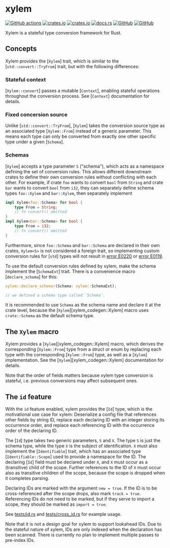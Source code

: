 # xylem
[![GitHub actions](https://github.com/SOF3/xylem/workflows/CI/badge.svg)](https://github.com/SOF3/xylem/actions?query=workflow%3ACI)
[![crates.io](https://img.shields.io/crates/v/xylem.svg)](https://crates.io/crates/xylem)
[![crates.io](https://img.shields.io/crates/d/xylem.svg)](https://crates.io/crates/xylem)
[![docs.rs](https://docs.rs/xylem/badge.svg)](https://docs.rs/xylem)
[![GitHub](https://img.shields.io/github/last-commit/SOF3/xylem)](https://github.com/SOF3/xylem)
[![GitHub](https://img.shields.io/github/stars/SOF3/xylem?style=social)](https://github.com/SOF3/xylem)

Xylem is a stateful type conversion framework for Rust.

## Concepts
Xylem provides the [`Xylem`] trait,
which is similar to the [`std::convert::TryFrom`] trait,
but with the following differences:

### Stateful context
[`Xylem::convert`] passes a mutable [`Context`],
enabling stateful operations throughout the conversion process.
See [`Context`] documentation for details.

### Fixed concersion source
Unlike [`std::convert::TryFrom`],
[`Xylem`] takes the conversion source type
as an associated type [`Xylem::From`]
instead of a generic parameter.
This means each type can only be converted
from exactly one other specific type under a given [`Schema`].

### Schemas
[`Xylem`] accepts a type parameter `S` ("schema"),
which acts as a namespace defining the set of conversion rules.
This allows different downstream crates
to define their own conversion rules
without conflicting with each other.
For example, if crate `foo` wants to convert `bool` from `String`
and crate `bar` wants to convert `bool` from `i32`,
they can separately define schema types `foo::Xylem` and `bar::Xylem`,
then separately implement

```rust
impl Xylem<foo::Schema> for bool {
    type From = String;
    // fn convert() omitted
}
impl Xylem<bar::Schema> for bool {
    type From = i32;
    // fn convert() omitted
}
```

Furthermore, since `foo::Schema` and `bar::Schema`
are declared in their own crates,
`Xylem<S>` is not considered a foreign trait,
so implementing custom conversion rules for [`std`] types
will not result in
[error E0220](https://doc.rust-lang.org/error-index.html#E0220) or
[error E0119](https://doc.rust-lang.org/error-index.html#E0119).

To use the default conversion rules defined by xylem,
make the schema implement the [`SchemaExt`] trait.
There is a convenience macro [`declare_schema`] for this:

```rust
xylem::declare_schema!(Schema: xylem::SchemaExt);

// we defined a schema type called `Schema`.
```

It is recommended to use `Schema` as the schema name
and declare it at the crate level,
because the [`Xylem`][xylem_codegen::Xylem] macro
uses `crate::Schema` as the default schema type.

## The `Xylem` macro
Xylem provides a [`Xylem`][xylem_codegen::Xylem] macro,
which derives the corresponding [`Xylem::From`] type
from a struct or enum
by replacing each type with the corresponding [`Xylem::From`] type,
as well as a [`Xylem`] implementation.
See the [`Xylem`][xylem_codegen::Xylem] documentation for details.

Note that the order of fields matters
because xylem type conversion is stateful,
i.e. previous conversions may affect subsequent ones.


## The `id` feature
With the `id` feature enabled,
xylem provides the [`Id`] type,
which is the motivational use case for xylem:
Deserialize a config file that references other fields by string ID,
replace each declaring ID with an integer storing its occurrence order,
and replace each referencing ID with the occurrence order of the declaring ID.

The [`Id`] type takes two generic parameters, `S` and `X`.
The type `S` is just the schema type,
while the type `X` is the subject of identification.
`X` must also implement the [`Identifiable`] trait,
which has an associated type [`Identifiable::Scope`]
used to provide a namespace for the ID.
The declaring [`Id`] field must be declared under `X`,
and `X` must occur as a (transitive) child of the scope.
Further references to the ID of `X`
must occur also as transitive children of the scope,
because the scope is dropped when it completes parsing.

Declaring IDs are marked with the argument `new = true`.
If the ID is to be cross-referenced after the scope drops,
also mark `track = true`.
Referencing IDs do not need to be marked,
but if they serve to import a scope,
they should be marked as `import = true`.

See [tests/id.rs](https://docs.rs/crate/xylem/*/source/tests/id.rs) and
[tests/cross\_id.rs](https://docs.rs/crate/xylem/*/source/tests/cross_id.rs) for example usage.

Note that it is not a design goal for xylem to support lookahead IDs.
Due to the stateful nature of xylem,
IDs are only indexed when the declaration has been scanned.
There is currently no plan to implement multiple passes
to pre-index IDs.
